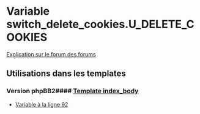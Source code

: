 # Variable switch_delete_cookies.U_DELETE_COOKIES
[Explication sur le forum des forums](http://forum.forumactif.com/t294113-listing-des-variables#switch_delete_cookies.U_DELETE_COOKIES)
## Utilisations dans les templates
### Version phpBB2#### [Template index_body](subsilver/index_body.md)
* [Variable à la ligne 92](../subsilver/index_body.tpl#L92)